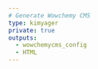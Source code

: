 ```yaml
---
# Generate Wowchemy CMS
type: kimyager
private: true
outputs:
  - wowchemycms_config
  - HTML
---
```

